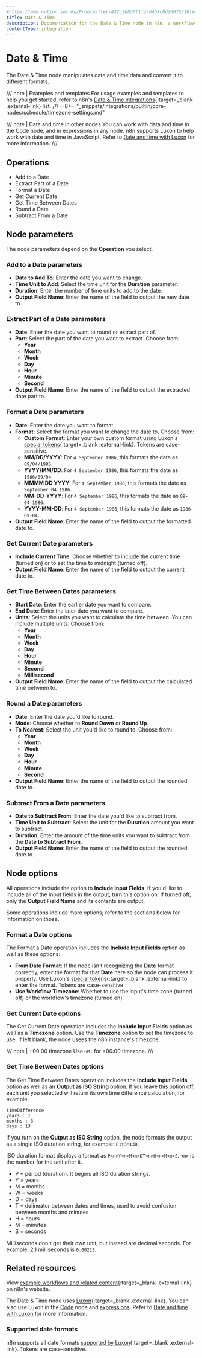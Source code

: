 ```yaml
---
#https://www.notion.so/n8n/Frontmatter-432c2b8dff1f43d4b1c8d20075510fe4
title: Date & Time
description: Documentation for the Date & Time node in n8n, a workflow automation platform. Includes guidance on usage, and links to examples.
contentType: integration
---
```


# Date & Time

The Date & Time node manipulates date and time data and convert it to different formats.

/// note | Examples and templates
For usage examples and templates to help you get started, refer to n8n's [Date & Time integrations](https://n8n.io/integrations/date-and-time/){:target=_blank .external-link} list.
///
--8<-- "_snippets/integrations/builtin/core-nodes/schedule/timezone-settings.md"

/// note | Date and time in other nodes
You can work with data and time in the Code node, and in expressions in any node. n8n supports Luxon to help work with date and time in JavaScript. Refer to [Date and time with Luxon](/code/cookbook/luxon/) for more information.
///

## Operations

* Add to a Date
* Extract Part of a Date
* Format a Date
* Get Current Date
* Get Time Between Dates
* Round a Date
* Subtract From a Date

## Node parameters

The node parameters depend on the **Operation** you select.

### Add to a Date parameters

* **Date to Add To**: Enter the date you want to change.
* **Time Unit to Add**: Select the time unit for the **Duration** parameter.
* **Duration**: Enter the number of time units to add to the date.
* **Output Field Name**: Enter the name of the field to output the new date to.

### Extract Part of a Date parameters

* **Date**: Enter the date you want to round or extract part of.
* **Part**: Select the part of the date you want to extract. Choose from:
    * **Year**
    * **Month**
    * **Week**
    * **Day**
    * **Hour**
    * **Minute**
    * **Second**
* **Output Field Name**: Enter the name of the field to output the extracted date part to.

### Format a Date parameters

* **Date**: Enter the date you want to format.
* **Format**: Select the format you want to change the date to. Choose from:
    * **Custom Format**: Enter your own custom format using Luxon's [special tokens](https://moment.github.io/luxon/#/formatting?id=table-of-tokens){:target=_blank .external-link}. Tokens are case-sensitive.
    * **MM/DD/YYYY**: For `4 September 1986`, this formats the date as `09/04/1986`.
    * **YYYY/MM/DD**: For `4 September 1986`, this formats the date as `1986/09/04`.
    * **MMMM DD YYYY**: For `4 September 1986`, this formats the date as `September 04 1986`.
    * **MM-DD-YYYY**: For `4 September 1986`, this formats the date as `09-04-1986`.
    * **YYYY-MM-DD**: For `4 September 1986`, this formats the date as `1986-09-04`.
* **Output Field Name**: Enter the name of the field to output the formatted date to.

### Get Current Date parameters

* **Include Current Time**: Choose whether to include the current time (turned on) or to set the time to midnight (turned off).
* **Output Field Name**: Enter the name of the field to output the current date to.

### Get Time Between Dates parameters

* **Start Date**: Enter the earlier date you want to compare.
* **End Date**: Enter the later date you want to compare.
* **Units**: Select the units you want to calculate the time between. You can include multiple units. Choose from:
    * **Year**
    * **Month**
    * **Week**
    * **Day**
    * **Hour**
    * **Minute**
    * **Second**
    * **Millisecond**
* **Output Field Name**: Enter the name of the field to output the calculated time between to.

### Round a Date parameters

* **Date**: Enter the date you'd like to round.
* **Mode**: Choose whether to **Round Down** or **Round Up**.
* **To Nearest**: Select the unit you'd like to round to. Choose from:
    * **Year**
    * **Month**
    * **Week**
    * **Day**
    * **Hour**
    * **Minute**
    * **Second**
* **Output Field Name**: Enter the name of the field to output the rounded date to.

### Subtract From a Date parameters

* **Date to Subtract From**: Enter the date you'd like to subtract from.
* **Time Unit to Subtract**: Select the unit for the **Duration** amount you want to subtract.
* **Duration**: Enter the amount of the time units you want to subtract from the **Date to Subtract From**.
* **Output Field Name**: Enter the name of the field to output the rounded date to.

## Node options

All operations include the option to **Include Input Fields**. If you'd like to include all of the input fields in the output, turn this option on. If turned off, only the **Output Field Name** and its contents are output.

Some operations include more options; refer to the sections below for information on those.

### Format a Date options

The Format a Date operation includes the **Include Input Fields** option as well as these options:

* **From Date Format**: If the node isn't recognizing the **Date** format correctly, enter the format for that **Date** here so the node can process it properly. Use Luxon's [special tokens](https://moment.github.io/luxon/#/formatting?id=table-of-tokens){:target=_blank .external-link} to enter the format. Tokens are case-sensitive
* **Use Workflow Timezone**: Whether to use the input's time zone (turned off) or the workflow's timezone (turned on).

### Get Current Date options

The Get Current Date operation includes the **Include Input Fields** option as well as a **Timezone** option. Use the **Timezone** option to set the timezone to use. If left blank, the node usees the n8n instance's timezone.

/// note | +00:00 timezone
Use `GMT` for +00:00 timezone.
///

### Get Time Between Dates options

The Get Time Between Dates operation includes the **Include Input Fields** option as well as an **Output as ISO String** option. If you leave this option off, each unit you selected will return its own time difference calculation, for example:

    timeDifference
    years : 1
    months : 3
    days : 13

If you turn on the **Output as ISO String** option, the node formats the output as a single ISO duration string, for example: `P1Y3M13D`.

ISO duration format displays a format as `P<n>Y<n>M<n>DT<n>H<n>M<n>S`. `<n>` is the number for the unit after it.

* P = period (duration). It begins all ISO duration strings.
* Y = years
* M = months
* W = weeks
* D = days
* T = delineator between dates and times, used to avoid confusion between months and minutes
* H = hours
* M = minutes
* S = seconds

Milliseconds don't get their own unit, but instead are decimal seconds. For example, 2.1 milliseconds is `0.0021S`.

## Related resources

View [example workflows and related content](https://n8n.io/integrations/date-and-time/){:target=_blank .external-link} on n8n's website.

The Date & Time node uses [Luxon](https://moment.github.io/luxon){:target=_blank .external-link}. You can also use Luxon in the [Code](/code/code-node/) node and [expressions](/code/expressions/). Refer to [Date and time with Luxon](/code/cookbook/luxon/) for more information.

### Supported date formats

n8n supports all date formats [supported by Luxon](https://moment.github.io/luxon/#/formatting?id=table-of-tokens){:target=_blank .external-link}. Tokens are case-sensitive.
